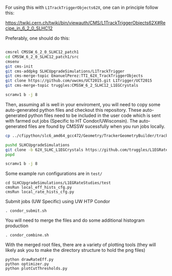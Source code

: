 For using this with `L1TrackTriggerObjects62X`, one can in principle follow this:

https://twiki.cern.ch/twiki/bin/viewauth/CMS/L1TrackTriggerObjects62X#Recipe_in_6_2_0_SLHC12

Preferably, one should do this:
```bash

cmsrel CMSSW_6_2_0_SLHC12_patch1
cd CMSSW_6_2_0_SLHC12_patch1/src
cmsenv
git cms-init
git cms-addpkg SLHCUpgradeSimulations/L1TrackTrigger
git cms-merge-topic EmanuelPerez:TTI_62X_TrackTriggerObjects
git clone https://github.com/uwcms/UCT2015.git L1Trigger/UCT2015
git cms-merge-topic truggles:CMSSW_6_2_SLHC12_L1EGCrystals

scramv1 b -j 8

```
Then, assuming all is well in your enviroment, you will need to copy some auto-generated python files and checkout this repository.  These auto-generated python files need to be included in the user code which is sent with farmed out jobs (Specific to HT Condor/UWisconsin).  The auto-generated files are found by CMSSW sucessfully when you run jobs locally.

```bash
cp ../cfipython/slc6_amd64_gcc472/Geometry/TrackerGeometryBuilder/tracker*.py Geometry/TrackerGeometryBuilder/python/ 

pushd SLHCUpgradeSimulations
git clone -b 62X_SLHC_L1EGCrystals https://github.com/truggles/L1EGRateStudies.git
popd

scramv1 b -j 8
```

Some example run configurations are in `test/`

```
cd SLHCUpgradeSimulations/L1EGRateStudies/test
cmsRun local_eff_hists_cfg.py
cmsRun local_rate_hists_cfg.py
```

Submit jobs (UW Specific) using UW HTP Condor
```
. condor_submit.sh
```
You will need to merge the files and do some additional histogram production
```
. condor_combine.sh
```
With the merged root files, there are a variety of plotting tools (they will likely ask you to make the directory structure to hold the png files)
```
python drawRateEff.py
python optimizer.py
python plotCutThresholds.py
```



